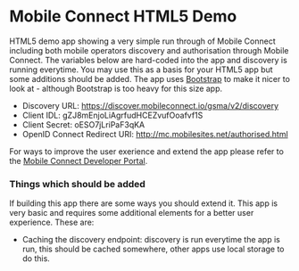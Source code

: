 # Mobile Connect HTML5 Demo

HTML5 demo app showing a very simple run through of Mobile Connect including both mobile operators discovery and authorisation through Mobile Connect. The variables below are hard-coded into the app and discovery is running everytime. You may use this as a basis for your HTML5 app but some additions should be added. The app uses [Bootstrap](http://getbootstrap.com/) to make it nicer to look at - although Bootstrap is too heavy for this size app.

* Discovery URL: https://discover.mobileconnect.io/gsma/v2/discovery
* Client IDL: gZJ8mEnjoLiAgrfudHCEZvufOoafvf1S
* Client Secret: oESO7jLriPaF3qKA
* OpenID Connect Redirect URI: http://mc.mobilesites.net/authorised.html

For ways to improve the user exerience and extend the app please refer to the [Mobile Connect Developer Portal](https://developer.mobileconnect.io/).

### Things which should be added
If building this app there are some ways you should extend it. This app is very basic and requires some additional elements for a better user experience. These are:

* Caching the discovery endpoint: discovery is run everytime the app is run, this should be cached somewhere, other apps use local storage to do this.